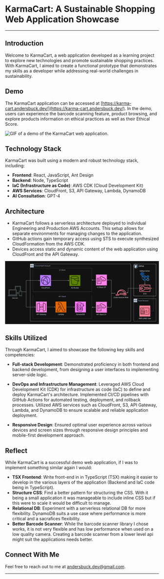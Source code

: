 # KarmaCart: A Sustainable Shopping Web Application Showcase

---

## Introduction

Welcome to KarmaCart, a web application developed as a learning project to explore new technologies and promote sustainable shopping practices. With KarmaCart, I aimed to create a functional prototype that demonstrates my skills as a developer while addressing real-world challenges in sustainability.

## Demo
The KarmaCart application can be accessed at [https://karma-cart.andersbuck.dev/](https://karma-cart.andersbuck.dev/). In the demo, users can experience the barcode scanning feature, product browsing, and explore products information on ethical practices as well as their Ethical Score.

![GIF of a demo of the KarmaCart web application.](https://github.com/KarmaCart/.github/blob/main/profile/KarmaCart-Demo.gif)

## Technology Stack

KarmaCart was built using a modern and robust technology stack, including:

- **Frontend**: React, JavaScript, Ant Design
- **Backend**: Node, TypeScript
- **IaC (Infrastructure as Code)**: AWS CDK (Cloud Development Kit)
- **AWS Services**: CloudFront, S3, API Gateway, Lambda, DynamoDB
- **AI Consultation**: GPT-4

## Architecture

- KarmaCart follows a serverless architecture deployed to individual Engineering and Production AWS Accounts. This setup allows for separate environments for managing changes to the application.
- GitHub actions gain temporary access using STS to execute synthesized CloudFormation from the AWS CDK.
- Devices access static and dynamic content of the web application using CloudFront and the API Gateway.

![Architecture diagram of the KarmaCart web application.](https://github.com/KarmaCart/.github/blob/main/profile/KarmaCart-AR.png)

## Skills Utilized

Through KarmaCart, I aimed to showcase the following key skills and competencies:

- **Full-stack Development**: Demonstrated proficiency in both frontend and backend development, from designing a user interfaces to implementing server-side logic.

- **DevOps and Infrastructure Management**: Leveraged AWS Cloud Development Kit (CDK) for infrastructure as code (IaC) to define and deploy KarmaCart's architecture. Implemented CI/CD pipelines with GitHub Actions for automated testing, deployment, and rollback processes. Utilized AWS services such as CloudFront, S3, API Gateway, Lambda, and DynamoDB to ensure scalable and reliable application deployment.

- **Responsive Design**: Ensured optimal user experience across various devices and screen sizes through responsive design principles and mobile-first development approach.

## Reflect

While KarmaCart is a successful demo web application, if I was to implement something similar again I would:

- **TSX Frontend**: Write front-end in in TypeScript (TSX) making it easier to develop in the various layers of the application (Backend and IaC code being in TypeScript).
- **Structure CSS**: Find a better pattern for structuring the CSS. With it being a small application it was manageable to include inline CSS but if this were to scale it would be difficult to manage.
- **Relational DB**: Experiment with a serverless relational DB for more flexibility. DynamoDB suits a use case where performance is more critical and a sacrafices flexibility.
- **Better Barcode Scanner**: While the barcode scanner library I chose works, it is not very flexible and has low performance when used on a low quality camera. Creating a barcode scanner from a lower level api might suit the applications needs better.

## Connect With Me

Feel free to reach out to me at [andersbuck.dev@gmail.com](andersbuck.dev@gmail.com).

---
